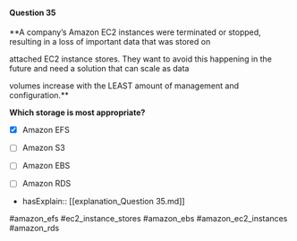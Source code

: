 #### Question  35


**A company’s Amazon EC2 instances were terminated or stopped, resulting in a loss of important data that was stored on

attached EC2 instance stores. They want to avoid this happening in the future and need a solution that can scale as data

volumes increase with the LEAST amount of management and configuration.**


**Which storage is most appropriate?**


- [x] Amazon EFS


- [ ] Amazon S3


- [ ] Amazon EBS


- [ ] Amazon RDS



- hasExplain:: [[explanation_Question  35.md]]

#amazon_efs #ec2_instance_stores #amazon_ebs #amazon_ec2_instances #amazon_rds 